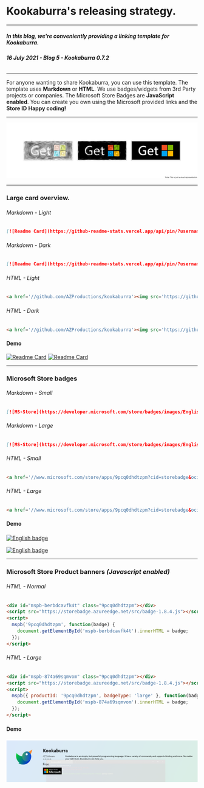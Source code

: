 # Kookaburra's releasing strategy.
-----
##### **In this blog, we're conveniently providing a linking template for Kookaburra.**
###### ***16 July 2021 - Blog 5 - Kookaburra 0.7.2***
-----

For anyone wanting to share Kookaburra, you can use this template. The template uses **Markdown** or **HTML**. We use badges/widgets from 3rd Party projects or companies. The Microsoft Store Badges are **JavaScript enabled**. You can create you own using the Microsoft provided links and the **Store ID** **Happy coding!**

----

<img src="https://raw.githubusercontent.com/AZProductions/Kookaburra/main/docs-img/graph5-1.png" class="center">

----

### Large card overview.
###### Markdown - Light
```Markdown
[![Readme Card](https://github-readme-stats.vercel.app/api/pin/?username=azproductions&repo=kookaburra)](https://github.com/AZProductions/kookaburra)
```
###### Markdown - Dark
```Markdown
[![Readme Card](https://github-readme-stats.vercel.app/api/pin/?username=azproductions&repo=kookaburra&theme=dark)](https://github.com/AZProductions/kookaburra)
```
###### HTML - Light
```html
<a href='//github.com/AZProductions/kookaburra'><img src='https://github-readme-stats.vercel.app/api/pin/?username=azproductions&repo=kookaburra' alt='Readme Card'/></a>
```
###### HTML - Dark
```html
<a href='//github.com/AZProductions/kookaburra'><img src='https://github-readme-stats.vercel.app/api/pin/?username=azproductions&repo=kookaburra&theme=dark' alt='Readme Card'/></a>
```
#### Demo

[![Readme Card](https://github-readme-stats.vercel.app/api/pin/?username=azproductions&repo=kookaburra)](https://github.com/AZProductions/kookaburra) 
[![Readme Card](https://github-readme-stats.vercel.app/api/pin/?username=azproductions&repo=kookaburra&theme=dark)](https://github.com/AZProductions/kookaburra)

----

### Microsoft Store badges
###### Markdown - Small
```Markdown
[![MS-Store](https://developer.microsoft.com/store/badges/images/English_get_L.png)](www.microsoft.com/store/apps/9pcq0dhdtzpm?cid=storebadge&ocid=badge)
```
###### Markdown - Large
```Markdown
[![MS-Store](https://developer.microsoft.com/store/badges/images/English_get-it-from-MS.png)](www.microsoft.com/store/apps/9pcq0dhdtzpm?cid=storebadge&ocid=badge)
```
###### HTML - Small
```html
<a href='//www.microsoft.com/store/apps/9pcq0dhdtzpm?cid=storebadge&ocid=badge'><img src='https://developer.microsoft.com/store/badges/images/English_get_L.png' alt='English badge' Width=127 Height=52/></a>
```
###### HTML - Large
```html
<a href='//www.microsoft.com/store/apps/9pcq0dhdtzpm?cid=storebadge&ocid=badge'><img src='https://developer.microsoft.com/store/badges/images/English_get-it-from-MS.png' alt='English badge' Width=284 Height=104/></a>
```

#### Demo
<a href='//www.microsoft.com/store/apps/9pcq0dhdtzpm?cid=storebadge&ocid=badge'><img src='https://developer.microsoft.com/store/badges/images/English_get_L.png' alt='English badge' Width=127 Height=52 style="vertical-align:middle" center/></a>

<a href='//www.microsoft.com/store/apps/9pcq0dhdtzpm?cid=storebadge&ocid=badge'><img src='https://developer.microsoft.com/store/badges/images/English_get-it-from-MS.png' alt='English badge' Width=284 Height=104 style="vertical-align:middle" center/></a>

----

### Microsoft Store Product banners ***(Javascript enabled)***
###### HTML - Normal
```html
<div id="mspb-berbdcavfk4t" class="9pcq0dhdtzpm"></div>
<script src="https://storebadge.azureedge.net/src/badge-1.8.4.js"></script>
<script>
  mspb('9pcq0dhdtzpm', function(badge) {
    document.getElementById('mspb-berbdcavfk4t').innerHTML = badge;
  });
</script>
```
###### HTML - Large
```html
<div id="mspb-874a69sqmvom" class="9pcq0dhdtzpm"></div>
<script src="https://storebadge.azureedge.net/src/badge-1.8.4.js"></script>
<script>
  mspb({ productId: '9pcq0dhdtzpm', badgeType: 'large' }, function(badge) {
    document.getElementById('mspb-874a69sqmvom').innerHTML = badge;
  });
</script>
```
#### Demo
<img src="https://raw.githubusercontent.com/AZProductions/Kookaburra/main/docs-img/graph5-2.png" class="center">
